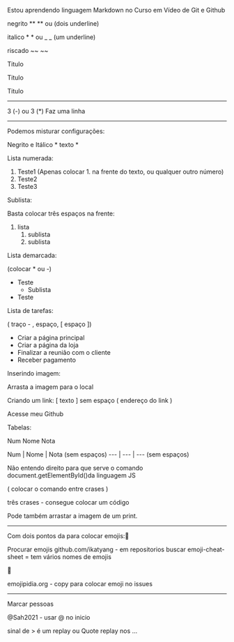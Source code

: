 Estou aprendendo linguagem Markdown no Curso em Vídeo de Git e Github



negrito ** ** ou   (dois underline)

italico * * ou _ _ (um underline)

riscado ~~ ~~ 

Titulo

Titulo

Titulo

---

3 (-) ou 3 (*) Faz uma linha

---

Podemos misturar configurações:

Negrito e Itálico * texto   *

Lista numerada:

1. Teste1  (Apenas colocar 1. na frente do texto, ou qualquer outro número)
2. Teste2
3. Teste3

Sublista:

Basta colocar três espaços na frente:

1. lista
   1. sublista
   2. sublista

Lista demarcada:

(colocar * ou -)

- Teste
  - Sublista
- Teste

Lista de tarefas:

( traço - , espaço, [ espaço ])

- Criar a página principal
- Criar a página da loja
- Finalizar a reunião com o cliente
- Receber pagamento

Inserindo imagem:

Arrasta a imagem para o local 

Criando um link: [  texto ] sem espaço ( endereço do link )

Acesse meu Github

Tabelas:

  Num 	Nome	Nota

Num | Nome | Nota (sem espaços)
--- | --- | --- (sem espaços)

Não entendo direito para que serve o comando document.getElementById()da linguagem JS

( colocar o comando entre crases )

três crases - consegue colocar um código

    

Pode também arrastar a imagem de um print.

---



Com dois pontos da para colocar emojis::vulcan_salute:

Procurar emojis github.com/ikatyang - em repositorios buscar emoji-cheat-sheet = tem vários nomes de emojis

:face_with_thermometer: 

emojipidia.org - copy para colocar emoji no issues

---

Marcar pessoas

@Sah2021  - usar @ no inicio

sinal de > é um replay ou Quote replay nos ... 

